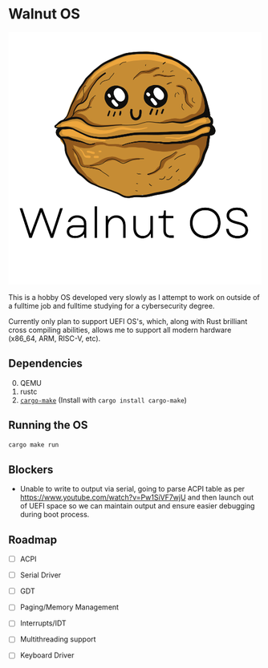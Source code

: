 # Walnut OS
<p align="center">
  <img alt="Walnut Logo" src="assets/img/WalnutComplete.svg">
</p>




This is a hobby OS developed very slowly as I attempt to work on outside of a fulltime job and fulltime studying for a cybersecurity degree.

Currently only plan to support UEFI OS's, which, along with Rust brilliant cross compiling abilities, allows me to support all modern hardware (x86_64, ARM, RISC-V, etc).

## Dependencies

0. QEMU
1. rustc
2. [`cargo-make`](https://github.com/sagiegurari/cargo-make) (Install with `cargo install cargo-make`)


## Running the OS

```bash
cargo make run
```

## Blockers

- Unable to write to output via serial, going to parse ACPI table as per https://www.youtube.com/watch?v=Pw1SiVF7wjU and then launch out of UEFI space so we can maintain output and ensure easier debugging during boot process.

## Roadmap

- [ ] ACPI
- [ ] Serial Driver
- [ ] GDT
- [ ] Paging/Memory Management
- [ ] Interrupts/IDT
- [ ] Multithreading support
- [ ] Keyboard Driver




